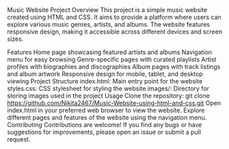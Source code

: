 Music Website Project
Overview
This project is a simple music website created using HTML and CSS. It aims to provide a platform where users can explore various music genres, artists, and albums. The website features responsive design, making it accessible across different devices and screen sizes.

Features
Home page showcasing featured artists and albums
Navigation menu for easy browsing
Genre-specific pages with curated playlists
Artist profiles with biographies and discographies
Album pages with track listings and album artwork
Responsive design for mobile, tablet, and desktop viewing
Project Structure
index.html: Main entry point for the website
styles.css: CSS stylesheet for styling the website
images/: Directory for storing images used in the project
Usage
Clone the repository: git clone https://github.com/Nikita2467/Music-Website-using-html-and-css.git
Open index.html in your preferred web browser to view the website.
Explore different pages and features of the website using the navigation menu.
Contributing
Contributions are welcome! If you find any bugs or have suggestions for improvements, please open an issue or submit a pull request.


